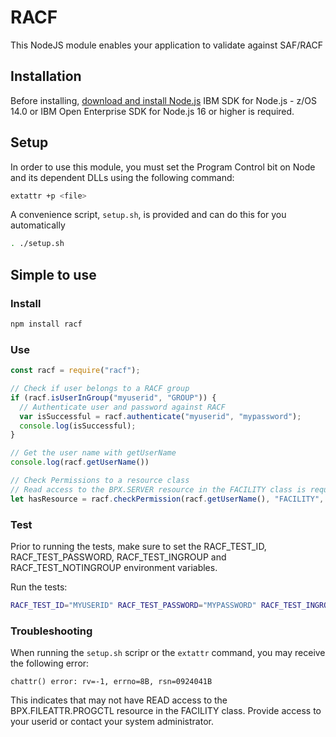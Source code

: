 # RACF
This NodeJS module enables your application to validate against SAF/RACF

## Installation

<!--
This is a [Node.js](https://nodejs.org/en/) module available through the
[npm registry](https://www.npmjs.com/).
-->

Before installing, [download and install Node.js](https://www.ibm.com/products/sdk-nodejs-compiler-zos)
IBM SDK for Node.js - z/OS 14.0 or IBM Open Enterprise SDK for Node.js 16 or higher is required.

## Setup

In order to use this module, you must set the Program Control bit on Node and its dependent DLLs using the following command:

```bash
extattr +p <file>
```

A convenience script, `setup.sh`, is provided and can do this for you automatically

```bash
. ./setup.sh
```

## Simple to use

### Install

```bash
npm install racf
```

### Use

```js
const racf = require("racf");

// Check if user belongs to a RACF group
if (racf.isUserInGroup("myuserid", "GROUP")) {
  // Authenticate user and password against RACF
  var isSuccessful = racf.authenticate("myuserid", "mypassword");
  console.log(isSuccessful);
}

// Get the user name with getUserName
console.log(racf.getUserName())

// Check Permissions to a resource class
// Read access to the BPX.SERVER resource in the FACILITY class is required for this function
let hasResource = racf.checkPermission(racf.getUserName(), "FACILITY", "BPX.SERVER", "READ");
```

### Test
Prior to running the tests, make sure to set the RACF_TEST_ID, RACF_TEST_PASSWORD, RACF_TEST_INGROUP and RACF_TEST_NOTINGROUP environment variables.

Run the tests:
```bash
RACF_TEST_ID="MYUSERID" RACF_TEST_PASSWORD="MYPASSWORD" RACF_TEST_INGROUP="DEV_REALGROUP" RACF_TEST_NOTINGROUP="DEVFAKEGROUP" npm test
```

### Troubleshooting
When running the `setup.sh` scripr or the `extattr` command, you may receive the following error:
```
chattr() error: rv=-1, errno=8B, rsn=0924041B
```
This indicates that may not have READ access to the BPX.FILEATTR.PROGCTL resource in the FACILITY class.  Provide access to your userid or contact your system administrator.

